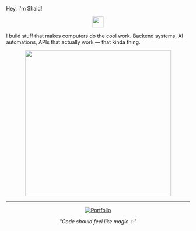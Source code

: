  Hey, I'm Shaid!

<div align="center">
  <img src="https://media.giphy.com/media/hvRJCLFzcasrR4ia7z/giphy.gif" width="30"/>
</div>

I build stuff that makes computers do the cool work. Backend systems, AI automations, APIs that actually work — that kinda thing.

<div align="center">
  <img src="https://media.giphy.com/media/qgQUggAC3Pfv687qPC/giphy.gif" width="400"/>
</div>



---

<div align="center">

[![Portfolio](https://img.shields.io/badge/🌐_Portfolio-black?style=flat-square)](https://portfolio-alpha-ivory-63.vercel.app) 


*"Code should feel like magic ✨"*

</div>
